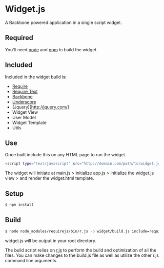 # Widget.js

A Backbone powered application in a single script widget.


## Required
You'll need [node](https://nodejs.org/en/) and [npm](https://www.npmjs.com/) to build the widget.

## Included
Included in the widget build is:
- [Require](http://requirejs.org/)
- [Require Text](http://requirejs.org/docs/api.html#text)
- [Backbone](http://backbonejs.org/)
- [Underscore](http://underscorejs.org/)
- (Jquery)[http://jquery.com/]
- Widget View
- User Model
- Widget Template 
- Utils


## Use
Once built include this on any HTML page to run the widget.
 ```sh
 <script type="text/javascript" src="http://domain.com/path/to/widget.js"></script>
 ```

The widget will initiate at main.js > initialize app.js > initialize the widget.js view > and render the widget.html 
template.


## Setup
```sh
$ npm install
```

## Build
```sh
$ node node_modules/requirejs/bin/r.js -o widget/build.js include=requireLib wrap=true
```

widget.js will be output in your root directory.

The build script relies on [r.js](http://requirejs.org/docs/) to perform the build and optimization of all the files.
 You can make changes to the build.js file as well as utilize the other r.js command line arguments.